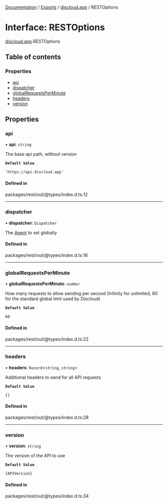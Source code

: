 [Documentation](../README.md) / [Exports](../modules.md) / [discloud.app](../modules/discloud_app.md) / RESTOptions

# Interface: RESTOptions

[discloud.app](../modules/discloud_app.md).RESTOptions

## Table of contents

### Properties

- [api](discloud_app.RESTOptions.md#api)
- [dispatcher](discloud_app.RESTOptions.md#dispatcher)
- [globalRequestsPerMinute](discloud_app.RESTOptions.md#globalrequestsperminute)
- [headers](discloud_app.RESTOptions.md#headers)
- [version](discloud_app.RESTOptions.md#version)

## Properties

### api

• **api**: `string`

The base api path, without version

**`Default Value`**

`'https://api.discloud.app'`

#### Defined in

packages/rest/out/@types/index.d.ts:12

___

### dispatcher

• **dispatcher**: `Dispatcher`

The [Agent](https://undici.nodejs.org/#/docs/api/Agent) to set globally

#### Defined in

packages/rest/out/@types/index.d.ts:16

___

### globalRequestsPerMinute

• **globalRequestsPerMinute**: `number`

How many requests to allow sending per second (Infinity for unlimited, 60 for the standard global limit used by Discloud)

**`Default Value`**

`60`

#### Defined in

packages/rest/out/@types/index.d.ts:22

___

### headers

• **headers**: `Record`<`string`, `string`\>

Additional headers to send for all API requests

**`Default Value`**

`{}`

#### Defined in

packages/rest/out/@types/index.d.ts:28

___

### version

• **version**: `string`

The version of the API to use

**`Default Value`**

`{APIVersion}`

#### Defined in

packages/rest/out/@types/index.d.ts:34
